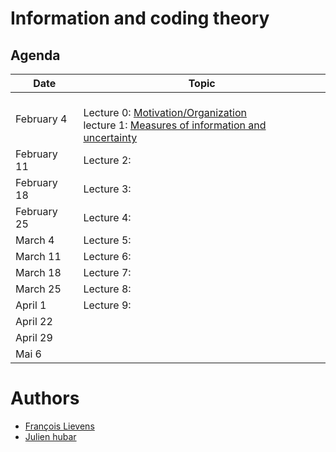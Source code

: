 # Information and coding theory

## Agenda
| Date | Topic |
| --- | --- |
| February 4 | <br>Lecture 0: [Motivation/Organization]()<br>lecture 1: [Measures of information and uncertainty]() |
| February 11 | Lecture 2: |
| February 18 | Lecture 3: |
| February 25 | Lecture 4: |
| March 4 | Lecture 5:  |
| March 11 | Lecture 6:   |
| March 18 | Lecture 7:  |
| March 25 | Lecture 8: |
| April 1 | Lecture 9: |
| April 22 |    |
| April 29 |   |
| Mai 6 |  |



# Authors
* [François Lievens](https://github.com/francoislievens)
* [Julien hubar](https://julienhubar.be)
